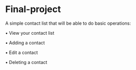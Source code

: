 # Final-project

A simple contact list that will be able to do basic operations:

• View your contact list

• Adding a contact

• Edit a contact

• Deleting a contact
